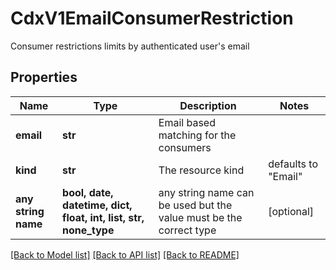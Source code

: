 # CdxV1EmailConsumerRestriction

Consumer restrictions limits by authenticated user's email

## Properties
Name | Type | Description | Notes
------------ | ------------- | ------------- | -------------
**email** | **str** | Email based matching for the consumers | 
**kind** | **str** | The resource kind | defaults to "Email"
**any string name** | **bool, date, datetime, dict, float, int, list, str, none_type** | any string name can be used but the value must be the correct type | [optional]

[[Back to Model list]](../README.md#documentation-for-models) [[Back to API list]](../README.md#documentation-for-api-endpoints) [[Back to README]](../README.md)


